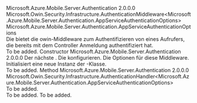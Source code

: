 <Type Name="AppServiceAuthenticationMiddleware" FullName="Microsoft.Azure.Mobile.Server.Authentication.AppServiceAuthenticationMiddleware">
  <TypeSignature Language="C#" Value="public class AppServiceAuthenticationMiddleware : Microsoft.Owin.Security.Infrastructure.AuthenticationMiddleware&lt;Microsoft.Azure.Mobile.Server.Authentication.AppServiceAuthenticationOptions&gt;" />
  <TypeSignature Language="ILAsm" Value=".class public auto ansi beforefieldinit AppServiceAuthenticationMiddleware extends Microsoft.Owin.Security.Infrastructure.AuthenticationMiddleware`1&lt;class Microsoft.Azure.Mobile.Server.Authentication.AppServiceAuthenticationOptions&gt;" />
  <TypeSignature Language="DocId" Value="T:Microsoft.Azure.Mobile.Server.Authentication.AppServiceAuthenticationMiddleware" />
  <TypeSignature Language="VB.NET" Value="Public Class AppServiceAuthenticationMiddleware&#xA;Inherits AuthenticationMiddleware(Of AppServiceAuthenticationOptions)" />
  <TypeSignature Language="F#" Value="type AppServiceAuthenticationMiddleware = class&#xA;    inherit AuthenticationMiddleware&lt;AppServiceAuthenticationOptions&gt;" />
  <AssemblyInfo>
    <AssemblyName>Microsoft.Azure.Mobile.Server.Authentication</AssemblyName>
    <AssemblyVersion>2.0.0.0</AssemblyVersion>
  </AssemblyInfo>
  <Base>
    <BaseTypeName>Microsoft.Owin.Security.Infrastructure.AuthenticationMiddleware&lt;Microsoft.Azure.Mobile.Server.Authentication.AppServiceAuthenticationOptions&gt;</BaseTypeName>
    <BaseTypeArguments>
      <BaseTypeArgument TypeParamName="!0">Microsoft.Azure.Mobile.Server.Authentication.AppServiceAuthenticationOptions</BaseTypeArgument>
    </BaseTypeArguments>
  </Base>
  <Interfaces />
  <Docs>
    <summary>
            Die <see cref="T:Microsoft.Azure.Mobile.Server.Authentication.AppServiceAuthenticationMiddleware" /> bietet die owin-Middleware zum Authentifizieren von eines Aufrufers, die bereits mit dem Controller Anmeldung authentifiziert hat.
            </summary>
    <remarks>To be added.</remarks>
  </Docs>
  <Members>
    <Member MemberName=".ctor">
      <MemberSignature Language="C#" Value="public AppServiceAuthenticationMiddleware (Microsoft.Owin.OwinMiddleware next, Owin.IAppBuilder appBuilder, Microsoft.Azure.Mobile.Server.Authentication.AppServiceAuthenticationOptions options);" />
      <MemberSignature Language="ILAsm" Value=".method public hidebysig specialname rtspecialname instance void .ctor(class Microsoft.Owin.OwinMiddleware next, class Owin.IAppBuilder appBuilder, class Microsoft.Azure.Mobile.Server.Authentication.AppServiceAuthenticationOptions options) cil managed" />
      <MemberSignature Language="DocId" Value="M:Microsoft.Azure.Mobile.Server.Authentication.AppServiceAuthenticationMiddleware.#ctor(Microsoft.Owin.OwinMiddleware,Owin.IAppBuilder,Microsoft.Azure.Mobile.Server.Authentication.AppServiceAuthenticationOptions)" />
      <MemberSignature Language="VB.NET" Value="Public Sub New (next As OwinMiddleware, appBuilder As IAppBuilder, options As AppServiceAuthenticationOptions)" />
      <MemberSignature Language="F#" Value="new Microsoft.Azure.Mobile.Server.Authentication.AppServiceAuthenticationMiddleware : Microsoft.Owin.OwinMiddleware * Owin.IAppBuilder * Microsoft.Azure.Mobile.Server.Authentication.AppServiceAuthenticationOptions -&gt; Microsoft.Azure.Mobile.Server.Authentication.AppServiceAuthenticationMiddleware" Usage="new Microsoft.Azure.Mobile.Server.Authentication.AppServiceAuthenticationMiddleware (next, appBuilder, options)" />
      <MemberType>Constructor</MemberType>
      <AssemblyInfo>
        <AssemblyName>Microsoft.Azure.Mobile.Server.Authentication</AssemblyName>
        <AssemblyVersion>2.0.0.0</AssemblyVersion>
      </AssemblyInfo>
      <Parameters>
        <Parameter Name="next" Type="Microsoft.Owin.OwinMiddleware" />
        <Parameter Name="appBuilder" Type="Owin.IAppBuilder" />
        <Parameter Name="options" Type="Microsoft.Azure.Mobile.Server.Authentication.AppServiceAuthenticationOptions" />
      </Parameters>
      <Docs>
        <param name="next">Der nächste <see cref="T:Microsoft.Owin.OwinMiddleware" />.</param>
        <param name="appBuilder">Die <see cref="T:Owin.IAppBuilder" /> konfigurieren.</param>
        <param name="options">Die Optionen für diese Middleware.</param>
        <summary>
            Initialisiert eine neue Instanz der <see cref="T:Microsoft.Azure.Mobile.Server.Authentication.AppServiceAuthenticationMiddleware" />-Klasse.
            </summary>
        <remarks>To be added.</remarks>
      </Docs>
    </Member>
    <Member MemberName="CreateHandler">
      <MemberSignature Language="C#" Value="protected override Microsoft.Owin.Security.Infrastructure.AuthenticationHandler&lt;Microsoft.Azure.Mobile.Server.Authentication.AppServiceAuthenticationOptions&gt; CreateHandler ();" />
      <MemberSignature Language="ILAsm" Value=".method familyhidebysig virtual instance class Microsoft.Owin.Security.Infrastructure.AuthenticationHandler`1&lt;class Microsoft.Azure.Mobile.Server.Authentication.AppServiceAuthenticationOptions&gt; CreateHandler() cil managed" />
      <MemberSignature Language="DocId" Value="M:Microsoft.Azure.Mobile.Server.Authentication.AppServiceAuthenticationMiddleware.CreateHandler" />
      <MemberSignature Language="VB.NET" Value="Protected Overrides Function CreateHandler () As AuthenticationHandler(Of AppServiceAuthenticationOptions)" />
      <MemberSignature Language="F#" Value="override this.CreateHandler : unit -&gt; Microsoft.Owin.Security.Infrastructure.AuthenticationHandler&lt;Microsoft.Azure.Mobile.Server.Authentication.AppServiceAuthenticationOptions&gt;" Usage="appServiceAuthenticationMiddleware.CreateHandler " />
      <MemberType>Method</MemberType>
      <AssemblyInfo>
        <AssemblyName>Microsoft.Azure.Mobile.Server.Authentication</AssemblyName>
        <AssemblyVersion>2.0.0.0</AssemblyVersion>
      </AssemblyInfo>
      <ReturnValue>
        <ReturnType>Microsoft.Owin.Security.Infrastructure.AuthenticationHandler&lt;Microsoft.Azure.Mobile.Server.Authentication.AppServiceAuthenticationOptions&gt;</ReturnType>
      </ReturnValue>
      <Parameters />
      <Docs>
        <summary>To be added.</summary>
        <returns>To be added.</returns>
        <remarks>To be added.</remarks>
        <inheritdoc />
      </Docs>
    </Member>
  </Members>
</Type>